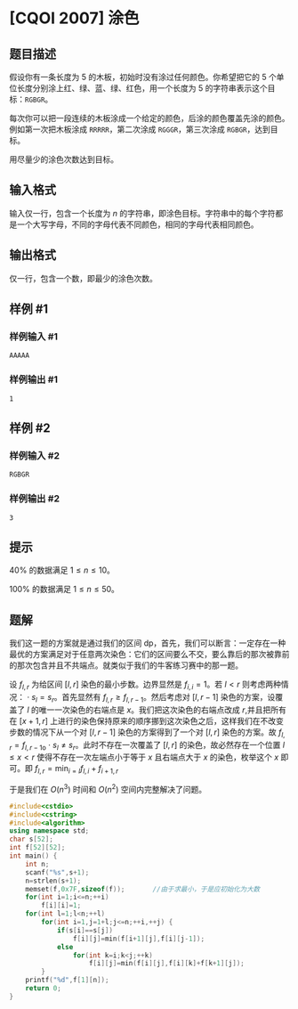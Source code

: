 # [CQOI 2007] 涂色

## 题目描述

假设你有一条长度为 $5$ 的木板，初始时没有涂过任何颜色。你希望把它的 $5$ 个单位长度分别涂上红、绿、蓝、绿、红色，用一个长度为 $5$ 的字符串表示这个目标：$\texttt{RGBGR}$。

每次你可以把一段连续的木板涂成一个给定的颜色，后涂的颜色覆盖先涂的颜色。例如第一次把木板涂成 $\texttt{RRRRR}$，第二次涂成 $\texttt{RGGGR}$，第三次涂成 $\texttt{RGBGR}$，达到目标。

用尽量少的涂色次数达到目标。

## 输入格式

输入仅一行，包含一个长度为 $n$ 的字符串，即涂色目标。字符串中的每个字符都是一个大写字母，不同的字母代表不同颜色，相同的字母代表相同颜色。

## 输出格式

仅一行，包含一个数，即最少的涂色次数。

## 样例 #1

### 样例输入 #1

```
AAAAA
```

### 样例输出 #1

```
1
```

## 样例 #2

### 样例输入 #2

```
RGBGR
```

### 样例输出 #2

```
3
```

## 提示

$40\%$ 的数据满足 $1\le n\le 10$。

$100\%$ 的数据满足 $1\le n\le 50$。

## 题解
我们这一题的方案就是通过我们的区间 dp，首先，我们可以断言：一定存在一种最优的方案满足对于任意两次染色：它们的区间要么不交，要么靠后的那次被靠前的那次包含并且不共端点。就类似于我们的牛客练习赛中的那一题。

设 $f_{l,r}$ 为给区间 $[l,r]$ 染色的最小步数。边界显然是 $f_{i,i}=1$。若 $l<r$ 则考虑两种情况： 
· $s_l=s_r$。首先显然有 $f_{l,r}\geq f_{l,r-1}$。然后考虑对 $[l,r-1]$ 染色的方案，设覆盖了 $l$ 的唯一一次染色的右端点是 $x$。我们把这次染色的右端点改成 $r$,并且把所有在 $[x+1,r]$ 上进行的染色保持原来的顺序挪到这次染色之后，这样我们在不改变步数的情况下从一个对 $[l,r-1]$ 染色的方案得到了一个对 $[l,r]$ 染色的方案。故 $f_{l,r}=f_{l,r-1\text{o}}$
· $s_l\neq s_r$。此时不存在一次覆盖了 $[l,r]$ 的染色，故必然存在一个位置 $l\leq x<r$ 使得不存在一次左端点小于等于 $x$ 且右端点大于 $x$ 的染色，枚举这个 $x$ 即可。即 $f_{l,r}=\min_{i=l}f_{l,i}+f_{i+1,r}$ 
 
于是我们在 $O(n^3)$ 时间和 $O(n^2)$ 空间内完整解决了问题。
```cpp
#include<cstdio>
#include<cstring>
#include<algorithm>
using namespace std;
char s[52];
int f[52][52];
int main() {
	int n;
	scanf("%s",s+1);
	n=strlen(s+1);
	memset(f,0x7F,sizeof(f));		//由于求最小，于是应初始化为大数
	for(int i=1;i<=n;++i)
		f[i][i]=1;
	for(int l=1;l<n;++l) 
		for(int i=1,j=1+l;j<=n;++i,++j) {
			if(s[i]==s[j])
				f[i][j]=min(f[i+1][j],f[i][j-1]);
			else
				for(int k=i;k<j;++k)
					f[i][j]=min(f[i][j],f[i][k]+f[k+1][j]);
		}
	printf("%d",f[1][n]);
	return 0;
}
```